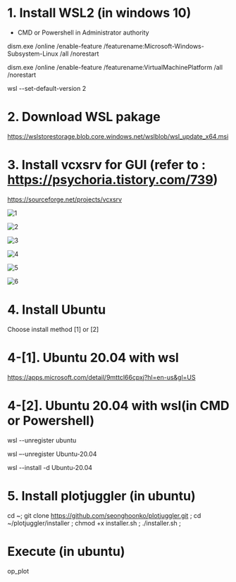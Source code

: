 # 1. Install WSL2 (in windows 10)

- CMD or Powershell in Administrator authority
  
dism.exe /online /enable-feature /featurename:Microsoft-Windows-Subsystem-Linux /all /norestart

dism.exe /online /enable-feature /featurename:VirtualMachinePlatform /all /norestart

wsl --set-default-version 2

# 2. Download WSL pakage

https://wslstorestorage.blob.core.windows.net/wslblob/wsl_update_x64.msi

# 3. Install vcxsrv for GUI   (refer to : https://psychoria.tistory.com/739)

https://sourceforge.net/projects/vcxsrv

![1](https://github.com/seonghoonko/plotjuggler/assets/68089983/8828b3bb-8fed-450e-b549-5b31fe0a42d6)

![2](https://github.com/seonghoonko/plotjuggler/assets/68089983/00d77df6-8f90-40bf-b464-c5dce0b3c07f)

![3](https://github.com/seonghoonko/plotjuggler/assets/68089983/fd15f628-1555-4b61-b104-5658958ae00b)

![4](https://github.com/seonghoonko/plotjuggler/assets/68089983/c969646e-4656-45f3-93e9-afa09d0a6fb0)

![5](https://github.com/seonghoonko/plotjuggler/assets/68089983/64149671-eac5-4f36-ad36-2ccd67569b6d)

![6](https://github.com/seonghoonko/plotjuggler/assets/68089983/f0ca426f-c7e8-4be8-95e3-1bbe44158b69)

 

# 4. Install Ubuntu
Choose install method [1] or [2]

# 4-[1]. Ubuntu 20.04 with wsl  

https://apps.microsoft.com/detail/9mttcl66cpxj?hl=en-us&gl=US

# 4-[2]. Ubuntu 20.04 with wsl(in CMD or Powershell)


wsl --unregister ubuntu 

wsl –-unregister Ubuntu-20.04

wsl --install -d Ubuntu-20.04

# 5. Install plotjuggler  (in ubuntu)


cd ~; git clone https://github.com/seonghoonko/plotjuggler.git ; 
cd ~/plotjuggler/installer ;
chmod +x installer.sh ; ./installer.sh ; 

# Execute (in ubuntu)

op_plot

